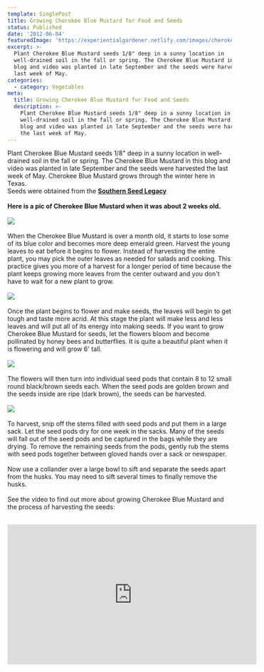 ```yaml
---
template: SinglePost
title: Growing Cherokee Blue Mustard for Food and Seeds
status: Published
date: '2012-06-04'
featuredImage: 'https://experientialgardener.netlify.com/images/cherokee-blue-mustard-seed-2weeks.jpg'
excerpt: >-
  Plant Cherokee Blue Mustard seeds 1/8" deep in a sunny location in
  well-drained soil in the fall or spring. The Cherokee Blue Mustard in this
  blog and video was planted in late September and the seeds were harvested the
  last week of May. 
categories:
  - category: Vegetables
meta:
  title: Growing Cherokee Blue Mustard for Food and Seeds
  description: >-
    Plant Cherokee Blue Mustard seeds 1/8" deep in a sunny location in
    well-drained soil in the fall or spring. The Cherokee Blue Mustard in this
    blog and video was planted in late September and the seeds were harvested
    the last week of May.
---
```

Plant Cherokee Blue Mustard seeds 1/8" deep in a sunny location in well-drained soil in the fall or spring. The Cherokee Blue Mustard in this blog and video was planted in late September and the seeds were harvested the last week of May. Cherokee Blue Mustard grows through the winter here in Texas.\
Seeds were obtained from the **[Southern Seed Legacy](http://pacs.unt.edu/southernseedlegacy)**
<br><br>
**Here is a pic of Cherokee Blue Mustard when it was about 2 weeks old.**
<br><br>
![](/images/cherokee-blue-mustard-seed-2weeks.jpg)
<br><br>
When the Cherokee Blue Mustard is over a month old, it starts to lose some of its blue color and becomes more deep emerald green. Harvest the young leaves to eat before it begins to flower. Instead of harvesting the entire plant, you may pick the outer leaves as needed for salads and cooking. This practice gives you more of a harvest for a longer period of time because the plant keeps growing more leaves from the center outward and you don't have to wait for a new plant to grow.
<br><br>
![](/images/cherokee-blue-mustard-seed-mature.jpg)
<br><br>
Once the plant begins to flower and make seeds, the leaves will begin to get tough and taste more acrid. At this stage the plant will make less and less leaves and will put all of its energy into making seeds. If you want to grow Cherokee Blue Mustard for seeds, let the flowers bloom and become pollinated by honey bees and butterflies. It is quite a beautiful plant when it is flowering and will grow 6' tall.
<br><br>
![](/images/cherokee-blue-mustard-seed-flowers.jpg)
<br><br>
The flowers will then turn into individual seed pods that contain 8 to 12 small round black/brown seeds each. When the seed pods are golden brown and the seeds inside are ripe (dark brown), the seeds can be harvested.
<br><br>
![](/images/cherokee-blue-mustard-seed-pods.jpg)
<br><br>
To harvest, snip off the stems filled with seed pods and put them in a large sack. Let the seed pods dry for one week in the sacks. Many of the seeds will fall out of the seed pods and be captured in the bags while they are drying. To remove the remaining seeds from the pods, gently rub the stems with seed pods together between gloved hands over a sack or newspaper.
<br><br>
Now use a collander over a large bowl to sift and separate the seeds apart from the husks. You may need to sift several times to finally remove the husks.
<br><br>
See the video to find out more about growing Cherokee Blue Mustard and the process of harvesting the seeds:
<br><br>
<iframe width="560" height="315" src="https://www.youtube.com/embed/dXWh976PfQQ" frameborder="0" allow="accelerometer; autoplay; encrypted-media; gyroscope; picture-in-picture" allowfullscreen></iframe>